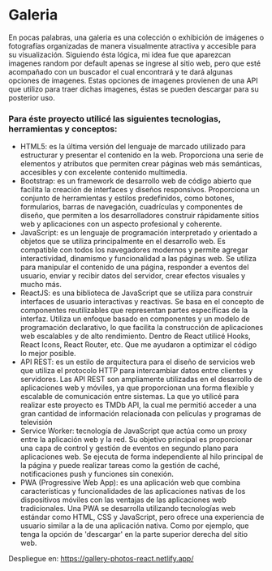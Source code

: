 # Galeria 
En pocas palabras, una galeria es una colección o exhibición de imágenes o fotografías organizadas de manera visualmente atractiva y accesible para su visualización.
Siguiendo ésta lógica, mi idea fue que aparezcan imagenes random por default apenas se ingrese al sitio web, pero que esté acompañado con un buscador el cual encontrará y te dará algunas opciones de imagenes.
Estas opciones de imagenes provienen de una API que utilizo para traer dichas imagenes, éstas se pueden descargar para su posterior uso. 

### Para éste proyecto utilicé las siguientes tecnologias, herramientas y conceptos:

- HTML5: es la última versión del lenguaje de marcado utilizado para estructurar y presentar el contenido en la web. 
Proporciona una serie de elementos y atributos que permiten crear páginas web más semánticas, accesibles y con excelente contenido multimedia.
- Bootstrap: es un framework de desarrollo web de código abierto que facilita la creación de interfaces y diseños responsivos. Proporciona un conjunto de herramientas y estilos predefinidos, como botones, formularios, barras de navegación, cuadrículas y componentes de diseño, que permiten a los desarrolladores construir rápidamente sitios web y aplicaciones con un aspecto profesional y coherente.
- JavaScript: es un lenguaje de programación interpretado y orientado a objetos que se utiliza principalmente en el desarrollo web. 
Es compatible con todos los navegadores modernos y permite agregar interactividad, dinamismo y funcionalidad a las páginas web. 
Se utiliza para manipular el contenido de una página, responder a eventos del usuario, enviar y recibir datos del servidor, crear efectos visuales y mucho más.
- ReactJS: es una biblioteca de JavaScript que se utiliza para construir interfaces de usuario interactivas y reactivas. 
Se basa en el concepto de componentes reutilizables que representan partes específicas de la interfaz. 
Utiliza un enfoque basado en componentes y un modelo de programación declarativo, lo que facilita la construcción de aplicaciones web escalables y de alto rendimiento.
Dentro de React utilicé Hooks, React Icons, React Router, etc. Que me ayudaron a optimizar el código lo mejor posible. 
- API REST: es un estilo de arquitectura para el diseño de servicios web que utiliza el protocolo HTTP para intercambiar datos entre clientes y servidores.
Las API REST son ampliamente utilizadas en el desarrollo de aplicaciones web y móviles, ya que proporcionan una forma flexible y escalable de comunicación entre sistemas.
La que yo utilicé para realizar este proyecto es TMDb API, la cual me permitió acceder a una gran cantidad de información relacionada con películas y programas de televisión
- Service Worker: tecnología de JavaScript que actúa como un proxy entre la aplicación web y la red. 
Su objetivo principal es proporcionar una capa de control y gestión de eventos en segundo plano para aplicaciones web. 
Se ejecuta de forma independiente al hilo principal de la página y puede realizar tareas como la gestión de caché, notificaciones push y funciones sin conexión.
- PWA (Progressive Web App): es una aplicación web que combina características y funcionalidades de las aplicaciones nativas de los dispositivos móviles con las ventajas de las aplicaciones web tradicionales. 
Una PWA se desarrolla utilizando tecnologías web estándar como HTML, CSS y JavaScript, pero ofrece una experiencia de usuario similar a la de una aplicación nativa. Como por ejemplo, que tenga la opción de 'descargar' en la parte superior derecha del sitio web.

Despliegue en: https://gallery-photos-react.netlify.app/
